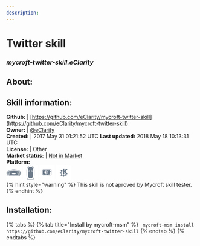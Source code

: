 ```yaml
--- 
description: 
---
```


# Twitter skill  
### _mycroft-twitter-skill.eClarity_  
## About:  


## Skill information:  
**Github:** | [https://github.com/eClarity/mycroft-twitter-skill](https://github.com/eClarity/mycroft-twitter-skill)  
**Owner:** | [@eClarity](https://github.com/eClarity)  
**Created:** | 2017 May 31 01:21:52 UTC  **Last updated:** 2018 May 18 10:13:31 UTC  
**License:** | Other  
**Market status:** | [Not in Market](https://market.mycroft.ai/skill/)  
**Platform:**  
 ![](../.gitbook/assets/mark-1-icon.png)  ![](../.gitbook/assets/mark-2-icon.png)  ![](../.gitbook/assets/picroft-icon.png)  ![](../.gitbook/assets/kde.png)   
{% hint style="warning" %}
This skill is not aproved by Mycroft skill tester.
{% endhint %}
    
## Installation:  
{% tabs %}
{% tab title="Install by mycroft-msm" %}
``` mycroft-msm install https://github.com/eClarity/mycroft-twitter-skill```
{% endtab %}
  {% endtabs %}
  